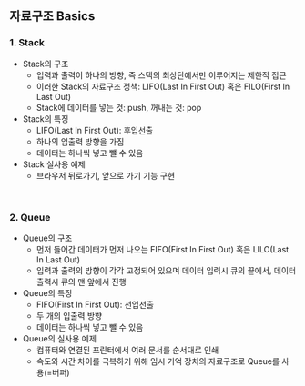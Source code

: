 ## **자료구조 Basics**
### 1. Stack
- Stack의 구조
  - 입력과 출력이 하나의 방향, 즉 스택의 최상단에서만 이루어지는 제한적 접근
  - 이러한 Stack의 자료구조 정책: LIFO(Last In First Out) 혹은 FILO(First In Last Out)
  - Stack에 데이터를 넣는 것: push, 꺼내는 것: pop
- Stack의 특징
  - LIFO(Last In First Out): 후입선출
  - 하나의 입출력 방향을 가짐
  - 데이터는 하나씩 넣고 뺄 수 있음
- Stack 실사용 예제
  - 브라우저 뒤로가기, 앞으로 가기 기능 구현

<br/>

### 2. Queue
- Queue의 구조
  - 먼저 들어간 데이터가 먼저 나오는 FIFO(First In First Out) 혹은 LILO(Last In Last Out)
  - 입력과 출력의 방향이 각각 고정되어 있으며 데이터 입력시 큐의 끝에서, 데이터 출력시 큐의 맨 앞에서 진행
- Queue의 특징
  - FIFO(First In First Out): 선입선출
  - 두 개의 입출력 방향
  - 데이터는 하나씩 넣고 뺄 수 있음
- Queue의 실사용 예제
  - 컴퓨터와 연결된 프린터에서 여러 문서를 순서대로 인쇄
  - 속도와 시간 차이를 극복하기 위해 임시 기억 장치의 자료구조로 Queue를 사용(=버퍼)